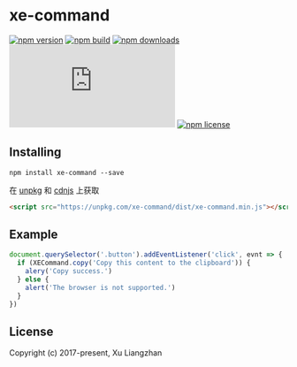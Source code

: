 # xe-command

[![npm version](https://img.shields.io/npm/v/xe-command.svg?style=flat-square)](https://www.npmjs.org/package/xe-command)
[![npm build](https://travis-ci.org/xuliangzhan/xe-command.svg?branch=master)](https://travis-ci.org/xuliangzhan/xe-command)
[![npm downloads](https://img.shields.io/npm/dm/xe-command.svg?style=flat-square)](http://npm-stat.com/charts.html?package=xe-command)
[![gzip size: JS](http://img.badgesize.io/https://unpkg.com/xe-command/dist/xe-command.min.js?compression=gzip&label=gzip%20size:%20JS)](http://img.badgesize.io/https://unpkg.com/xe-command/lib/index.umd.min.js?compression=gzip&label=gzip%20size:%20JS)
[![npm license](https://img.shields.io/github/license/mashape/apistatus.svg)](https://github.com/xuliangzhan/xe-command/blob/master/LICENSE)

## Installing

```shell
npm install xe-command --save
```

在 [unpkg](https://unpkg.com/xe-command/) 和 [cdnjs](https://cdn.jsdelivr.net/npm/xe-command/) 上获取

```HTML
<script src="https://unpkg.com/xe-command/dist/xe-command.min.js"></script>
```

## Example

```javascript
document.querySelector('.button').addEventListener('click', evnt => {
  if (XECommand.copy('Copy this content to the clipboard')) {
    alery('Copy success.')
  } else {
    alert('The browser is not supported.')
  }
})
```

## License

Copyright (c) 2017-present, Xu Liangzhan